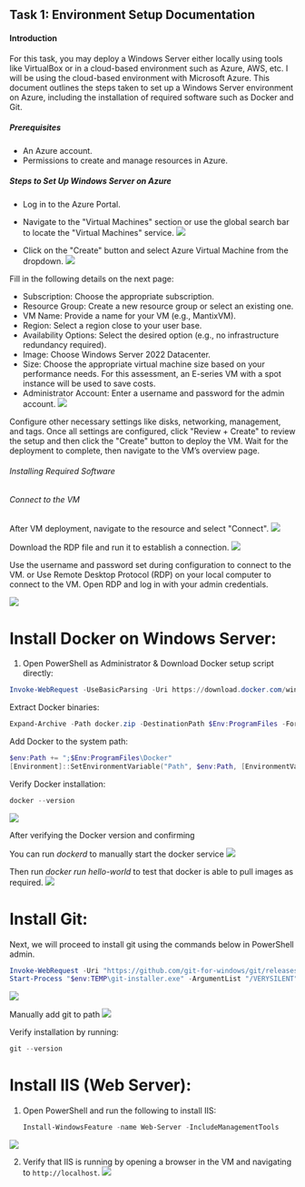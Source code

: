 ## Task 1: Environment Setup Documentation

#### Introduction

For this task, you may deploy a Windows Server either locally using tools like VirtualBox or in a cloud-based environment such as Azure, AWS, etc. I will be using the cloud-based environment with Microsoft Azure. This document outlines the steps taken to set up a Windows Server environment on Azure, including the installation of required software such as Docker and Git.

##### Prerequisites
- An Azure account.
- Permissions to create and manage resources in Azure.


##### Steps to Set Up Windows Server on Azure
- Log in to the Azure Portal.
- Navigate to the "Virtual Machines" section or use the global search bar to locate the "Virtual Machines" service.
![](https://33333.cdn.cke-cs.com/kSW7V9NHUXugvhoQeFaf/images/789b5dcd3246d7d583c1a1ceaa1c5aff7529c782d40152e7.png)

- Click on the "Create" button and select Azure Virtual Machine from the dropdown.
![](https://33333.cdn.cke-cs.com/kSW7V9NHUXugvhoQeFaf/images/3d9c4f974471ae2d29081640a41cf9acd6a6a927dc5c714a.png)

Fill in the following details on the next page:
  + Subscription: Choose the appropriate subscription.
  + Resource Group: Create a new resource group or select an existing one.
  + VM Name: Provide a name for your VM (e.g., MantixVM).
  + Region: Select a region close to your user base.
  + Availability Options: Select the desired option (e.g., no infrastructure redundancy required).
  + Image: Choose Windows Server 2022 Datacenter.
  + Size: Choose the appropriate virtual machine size based on your performance needs. For this assessment, an E-series VM with a spot instance will be used to save costs.
  + Administrator Account: Enter a username and password for the admin account.
![](https://33333.cdn.cke-cs.com/kSW7V9NHUXugvhoQeFaf/images/3459ddbee2290150a8638f9216da32451968d02849036733.png)

Configure other necessary settings like disks, networking, management, and tags. Once all settings are configured, click "Review + Create" to review the setup and then click the "Create" button to deploy the VM. Wait for the deployment to complete, then navigate to the VM’s overview page.

###### Installing Required Software

###### Connect to the VM
After VM deployment, navigate to the resource and select "Connect".
![](https://33333.cdn.cke-cs.com/kSW7V9NHUXugvhoQeFaf/images/a2d86b4aec7feac82aa0357eecea920a51abddd086139258.png)

Download the RDP file and run it to establish a connection.
![](https://33333.cdn.cke-cs.com/kSW7V9NHUXugvhoQeFaf/images/2e30ed5dfbab03d98b0245a3296fc1e1915d1cfe074cdd5f.png)

Use the username and password set during configuration to connect to the VM.
or
Use Remote Desktop Protocol (RDP) on your local computer to connect to the VM.
Open RDP and log in with your admin credentials.

![](https://33333.cdn.cke-cs.com/kSW7V9NHUXugvhoQeFaf/images/ea1f49517d21098a65ac3621f66e90591fde88588f4461d0.png)

# Install Docker on Windows Server:
 1. Open PowerShell as Administrator & Download Docker setup script directly: 
```powershell
Invoke-WebRequest -UseBasicParsing -Uri https://download.docker.com/win/static/stable/x86_64/docker-20.10.8.zip -OutFile docker.zip 
```

Extract Docker binaries: 
```powershell
Expand-Archive -Path docker.zip -DestinationPath $Env:ProgramFiles -Force 
```

Add Docker to the system path: 
```powershell
$env:Path += ";$Env:ProgramFiles\Docker" 
[Environment]::SetEnvironmentVariable("Path", $env:Path, [EnvironmentVariableTarget]::Machine) 
```

Verify Docker installation: 

```powershell
docker --version
```

![](https://33333.cdn.cke-cs.com/kSW7V9NHUXugvhoQeFaf/images/1f2fc254620ba16a2db3597ee8484cf837c0de5cc889b7a0.png)

After verifying the Docker version and confirming 

You can run *dockerd* to manually start the docker service 
![](https://33333.cdn.cke-cs.com/kSW7V9NHUXugvhoQeFaf/images/bacdbd65ab02cff89424989baa35c404645fa856d43ee8c2.png)

Then run *docker run hello-world* to test that docker is able to pull images as required.
![](https://33333.cdn.cke-cs.com/kSW7V9NHUXugvhoQeFaf/images/89bddcd70cc61238d9ec969f173bb255364236f9479a540d.png)

# Install Git:
Next, we will proceed to install git using the commands below in PowerShell admin. 

```powershell
Invoke-WebRequest -Uri "https://github.com/git-for-windows/git/releases/download/v2.42.0.windows.1/Git-2.42.0-64-bit.exe" -OutFile "$env:TEMP\git-installer.exe" 
Start-Process "$env:TEMP\git-installer.exe" -ArgumentList "/VERYSILENT" -Wait
```
![](https://33333.cdn.cke-cs.com/kSW7V9NHUXugvhoQeFaf/images/eb9f6b3d85fd783b7ba6e2f7290498c76f98e68dc536e2d5.png)

Manually add git to path 
![](https://33333.cdn.cke-cs.com/kSW7V9NHUXugvhoQeFaf/images/c90b87ece721708731689847a7997337eaeefa125c0f2cb8.png)

Verify installation by running:

   ```powershell
   git --version
   ```

# Install IIS (Web Server):

1. Open PowerShell and run the following to install IIS:

   ```powershell
   Install-WindowsFeature -name Web-Server -IncludeManagementTools
   ```
![](https://33333.cdn.cke-cs.com/kSW7V9NHUXugvhoQeFaf/images/942a68c0525e247519ffa9b4383513eddfdb8606a76ce819.png)

2. Verify that IIS is running by opening a browser in the VM and navigating to `http://localhost`.
![](https://33333.cdn.cke-cs.com/kSW7V9NHUXugvhoQeFaf/images/9ac1d22f1bae58b8f5699da95a2cd50245328bc9c155ebe7.png)
